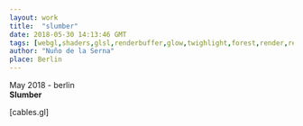 ```yaml
---
layout: work
title:  "slumber"
date: 2018-05-30 14:13:46 GMT
tags: [webgl,shaders,glsl,renderbuffer,glow,twighlight,forest,render,realtime,dark,limbo,computer graphics]
author: "Nuño de la Serna"
place: Berlin
---
```


<p>May 2018 - berlin<br/><b>Slumber</b><br/></p><p>[cables.gl]<br/></p>

